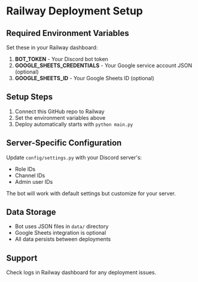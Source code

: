 # Railway Deployment Setup

## Required Environment Variables

Set these in your Railway dashboard:

1. **BOT_TOKEN** - Your Discord bot token
2. **GOOGLE_SHEETS_CREDENTIALS** - Your Google service account JSON (optional)
3. **GOOGLE_SHEETS_ID** - Your Google Sheets ID (optional)

## Setup Steps

1. Connect this GitHub repo to Railway
2. Set the environment variables above
3. Deploy automatically starts with `python main.py`

## Server-Specific Configuration

Update `config/settings.py` with your Discord server's:
- Role IDs
- Channel IDs  
- Admin user IDs

The bot will work with default settings but customize for your server.

## Data Storage

- Bot uses JSON files in `data/` directory
- Google Sheets integration is optional
- All data persists between deployments

## Support

Check logs in Railway dashboard for any deployment issues.
